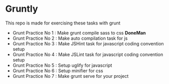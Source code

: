 # Gruntly
This repo is made for exercising these tasks with grunt

* Grunt Practice No 1 : Make grunt compile sass to css **DoneMan**
* Grunt Practice No 2 : Make auto compilation task for js
* Grunt Practice No 3 : Make JSHint task for javascript coding convention setup
* Grunt Practice No 4 : Make JSLint task for javascript coding convention setup
* Grunt Practice No 5 : Setup uglify for javascript
* Grunt Practice No 6 : Setup minifier for css
* Grunt Practice No 7 : Make grunt serve for your project
